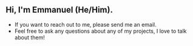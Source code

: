 ## Hi, I'm Emmanuel (He/Him).
- If you want to reach out to me, please send me an email.
- Feel free to ask any questions about any of my projects, I love to talk about them!

